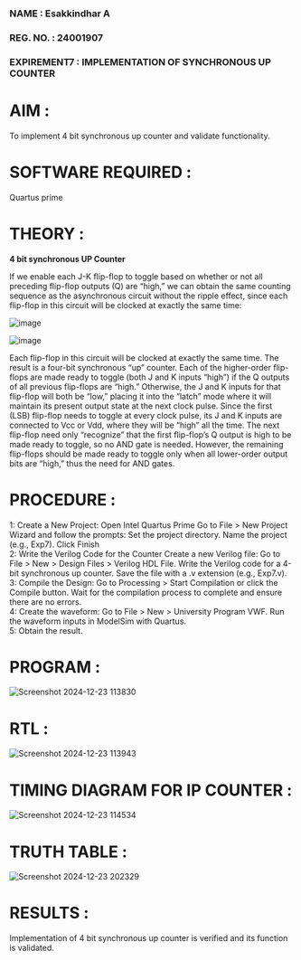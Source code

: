 ### NAME : Esakkindhar A
### REG. NO. : 24001907
### EXPIREMENT7 :  IMPLEMENTATION OF SYNCHRONOUS UP COUNTER

# AIM :

To implement 4 bit synchronous up counter and validate functionality.

# SOFTWARE REQUIRED :

Quartus prime

# THEORY :

**4 bit synchronous UP Counter**

If we enable each J-K flip-flop to toggle based on whether or not all preceding flip-flop outputs (Q) are “high,” we can obtain the same counting sequence as the asynchronous circuit without the ripple effect, since each flip-flop in this circuit will be clocked at exactly the same time:

![image](https://github.com/naavaneetha/SYNCHRONOUS-UP-COUNTER/assets/154305477/d5db3fa0-e413-404c-b80e-b2f39d82e7e8)


![image](https://github.com/naavaneetha/SYNCHRONOUS-UP-COUNTER/assets/154305477/52cb61eb-d04b-442d-810c-31185a68410b)

Each flip-flop in this circuit will be clocked at exactly the same time.
The result is a four-bit synchronous “up” counter. Each of the higher-order flip-flops are made ready to toggle (both J and K inputs “high”) if the Q outputs of all previous flip-flops are “high.”
Otherwise, the J and K inputs for that flip-flop will both be “low,” placing it into the “latch” mode where it will maintain its present output state at the next clock pulse.
Since the first (LSB) flip-flop needs to toggle at every clock pulse, its J and K inputs are connected to Vcc or Vdd, where they will be “high” all the time.
The next flip-flop need only “recognize” that the first flip-flop’s Q output is high to be made ready to toggle, so no AND gate is needed.
However, the remaining flip-flops should be made ready to toggle only when all lower-order output bits are “high,” thus the need for AND gates.

# PROCEDURE :

1: Create a New Project:
 Open Intel Quartus Prime
 Go to File > New Project Wizard and follow the prompts:
 Set the project directory.
 Name the project (e.g., Exp7).
 Click Finish       
2: Write the Verilog Code for the Counter
 Create a new Verilog file:
 Go to File > New > Design Files > Verilog HDL File.
 Write the Verilog code for a 4-bit synchronous up counter.
 Save the file with a .v extension (e.g., Exp7.v).         
3: Compile the Design:
 Go to Processing > Start Compilation or click the Compile button.
 Wait for the compilation process to complete and ensure there are no errors.         
4: Create the waveform:
 Go to File > New > University Program VWF.
 Run the waveform inputs in ModelSim with Quartus.           
5: Obtain the result.

# PROGRAM : 

![Screenshot 2024-12-23 113830](https://github.com/user-attachments/assets/0d68d513-4bce-4ed1-a442-bcebfcee4f91)

# RTL :

![Screenshot 2024-12-23 113943](https://github.com/user-attachments/assets/71778ad5-543c-46e0-8cb9-fc1e9ba7dce2)

# TIMING DIAGRAM FOR IP COUNTER :

![Screenshot 2024-12-23 114534](https://github.com/user-attachments/assets/f789a66f-188f-4cd9-bbac-3d3a87c4cdd7)

# TRUTH TABLE  :

![Screenshot 2024-12-23 202329](https://github.com/user-attachments/assets/cb15443f-a807-40e1-a8a1-b5024976b5d5)

# RESULTS :

 Implementation of 4 bit synchronous up counter is verified and its function is validated.
